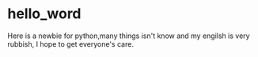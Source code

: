 # hello_word

Here is a newbie for python,many things isn't know and my engilsh is very rubbish, I hope to get everyone's care.
